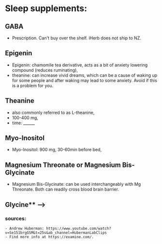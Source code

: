 # Sleep supplements:

## GABA
- Prescription. Can't buy over the shelf. iHerb does not ship to NZ. 

## Epigenin
- Epigenin: chamomile tea derivative, acts as a bit of anxiety lowering compound (reduces ruminating),
- theanine: can increase vivid dreams, which can be a cause of waking up for some people and after waking may lead to some anxiety. Avoid if this is a problem for you.  

## Theanine
- also commonly referred to as L-theanine, 
- 100-400 mg,
- time: ______

## Myo-Inositol
- Myo-Inositol: 900 mg, 30-60min before bed,  

## Magnesium Threonate or Magnesium Bis-Glycinate
- Magnesium Bis-Glycinate: can be used interchangeably with Mg Threonate. Both can readily cross blood brain barrier. 

## Glycine** -->


### sources:
    - Andrew Huberman: https://www.youtube.com/watch?v=Se151brgGSM&t=25s&ab_channel=HubermanLabClips
    - Find more info at https://examine.com/.
